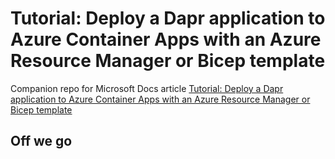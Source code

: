 # Tutorial: Deploy a Dapr application to Azure Container Apps with an Azure Resource Manager or Bicep template
Companion repo for Microsoft Docs article [Tutorial: Deploy a Dapr application to Azure Container Apps with an Azure Resource Manager or Bicep template](https://learn.microsoft.com/en-us/azure/container-apps/microservices-dapr-azure-resource-manager?tabs=bash&pivots=container-apps-arm)

## Off we go
